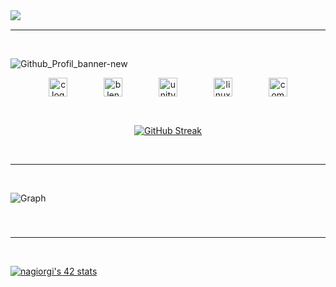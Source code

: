 <img align="left" src="https://github.com/Gl1tsh/Gl1tsh/assets/69108289/10b7052c-3921-44c0-b466-6e9890891838.png">

<br>

---

<br>

![Github_Profil_banner-new](https://github.com/Gl1tsh/Gl1tsh/assets/69108289/23222b01-3c29-41ad-98b7-50169152db20)

<div align="center">
  <img src="https://cdn.jsdelivr.net/gh/devicons/devicon/icons/c/c-original.svg" height="30" alt="c logo"  />
  <img width="50" />
  <img src="https://cdn.jsdelivr.net/gh/devicons/devicon/icons/blender/blender-original.svg" height="30" alt="blender logo"  />
  <img width="50" />
  <img src="https://cdn.jsdelivr.net/gh/devicons/devicon/icons/unity/unity-original.svg" height="30" alt="unity logo"  />
  <img width="50" />
  <img src="https://cdn.jsdelivr.net/gh/devicons/devicon/icons/linux/linux-original.svg" height="30" alt="linux logo"  />
  <img width="50" />
  <img src="https://cdn.jsdelivr.net/gh/devicons/devicon/icons/composer/composer-original.svg" height="30" alt="composer logo"  />
</div>

##

<div align="center" style="display: flex; justify-content: center;">

[![GitHub Streak](https://streak-stats.demolab.com?user=Gl1tsh&theme=noctis-minimus&hide_border=true&date_format=j%20M%5B%20Y%5D&mode=weekly&type=png)](https://git.io/streak-stats)

</div>


<br>

---

<br>

![Graph](https://github.com/Gl1tsh/Gl1tsh/assets/69108289/28410c99-9da0-404d-aac9-9c0e2780b8dc)

###

<br>

---

<br>

  [![nagiorgi's 42 stats](https://badge.mediaplus.ma/darkblue/nagiorgi?1337Badge=off&UM6P=off)](https://profile.intra.42.fr/users/nagiorgi)

###
